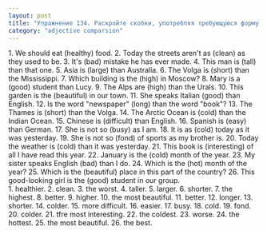 ```yaml
---
layout: post
title: "Упражнение 134. Раскройте скобки, употребляя требующуюся форму прилагательного."
category: "adjective comparsion"
---
```

<section class="question">
1. We should eat (healthy) food. 2. Today the streets aren't as (clean) as they used to be. 3. It's (bad) mistake he has ever made. 4. This man is (tall) than that one. 5. Asia is (large) than Australia. 6. The Volga is (short) than the Mississippi. 7. Which building is the (high) in Moscow? 8. Mary is a (good) student than Lucy. 9. The Alps are (high) than the Urals. 10. This garden is the (beautiful) in our town. 11. She speaks Italian (good) than English. 12. Is the word "newspaper" (long) than the word "book"? 13. The Thames is (short) than the Volga. 14. The Arctic Ocean is (cold) than the Indian Ocean. 15. Chinese is (difficult) than English. 16. Spanish is (easy) than German. 17. She is not so (busy) as I am. 18. It is as (cold) today as it was yesterday. 19. She is not so 
(fond) of sports as my brother is. 20. Today the weather is (cold) than it was yesterday. 21. This book is (interesting) of all I have read this year. 22. January is the (cold) month of the year. 23. My sister speaks English (bad) than I do. 24. Which is the (hot) month of the year? 25. Which is the (beautiful) place in this part of the country? 26. This good-looking girl is the (good) student in our group.
</section>

<section class="answer">
1. healthier. 2. clean. 3. the worst. 4. taller. 5. larger. 6. shorter. 7. the highest. 8. better. 9. higher. 10. the most beautiful. 11. better. 12. longer. 13. shorter. 14. colder. 15. more difficult. 16. easier. 17. busy. 18. cold. 19. fond. 20. colder. 21. tfre most interesting. 22. the coldest. 23. worse. 24. the hottest. 25. the most beautiful. 26. the best.
</section>